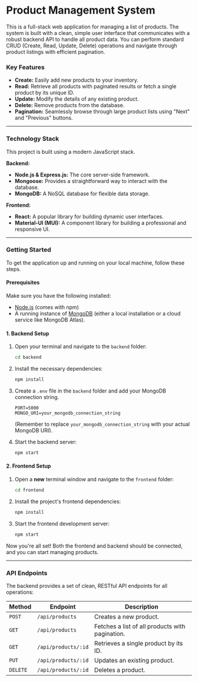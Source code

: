 # Product Management System

This is a full-stack web application for managing a list of products. The system is built with a clean, simple user interface that communicates with a robust backend API to handle all product data. You can perform standard CRUD (Create, Read, Update, Delete) operations and navigate through product listings with efficient pagination.

### Key Features
* **Create:** Easily add new products to your inventory.
* **Read:** Retrieve all products with paginated results or fetch a single product by its unique ID.
* **Update:** Modify the details of any existing product.
* **Delete:** Remove products from the database.
* **Pagination:** Seamlessly browse through large product lists using "Next" and "Previous" buttons.

---

### Technology Stack
This project is built using a modern JavaScript stack.

**Backend:**
* **Node.js & Express.js:** The core server-side framework.
* **Mongoose:** Provides a straightforward way to interact with the database.
* **MongoDB:** A NoSQL database for flexible data storage.

**Frontend:**
* **React:** A popular library for building dynamic user interfaces.
* **Material-UI (MUI):** A component library for building a professional and responsive UI.

---

### Getting Started

To get the application up and running on your local machine, follow these steps.

#### Prerequisites
Make sure you have the following installed:
* [Node.js](https://nodejs.org/en/) (comes with npm)
* A running instance of [MongoDB](https://www.mongodb.com/) (either a local installation or a cloud service like MongoDB Atlas).

#### 1. Backend Setup

1.  Open your terminal and navigate to the `backend` folder:
    ```bash
    cd backend
    ```
2.  Install the necessary dependencies:
    ```bash
    npm install
    ```
3.  Create a `.env` file in the `backend` folder and add your MongoDB connection string.
    ```
    PORT=5000
    MONGO_URI=your_mongodb_connection_string
    ```
    (Remember to replace `your_mongodb_connection_string` with your actual MongoDB URI).

4.  Start the backend server:
    ```bash
    npm start
    ```

#### 2. Frontend Setup

1.  Open a **new** terminal window and navigate to the `frontend` folder:
    ```bash
    cd frontend
    ```
2.  Install the project's frontend dependencies:
    ```bash
    npm install
    ```
3.  Start the frontend development server:
    ```bash
    npm start
    ```

Now you're all set! Both the frontend and backend should be connected, and you can start managing products.

---

### API Endpoints
The backend provides a set of clean, RESTful API endpoints for all operations:

| Method | Endpoint             | Description                       |
|--------|----------------------|-----------------------------------|
| `POST`   | `/api/products`        | Creates a new product.            |
| `GET`    | `/api/products`        | Fetches a list of all products with pagination. |
| `GET`    | `/api/products/:id`    | Retrieves a single product by its ID. |
| `PUT`    | `/api/products/:id`    | Updates an existing product.      |
| `DELETE` | `/api/products/:id`    | Deletes a product.                |
